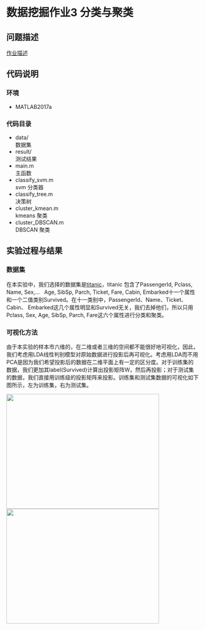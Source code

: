 # 数据挖掘作业3 分类与聚类
## 问题描述 
[作业描述](https://bitdm.github.io/2018/assignment3/)
## 代码说明
### 环境
* MATLAB2017a
### 代码目录
* data/  
数据集
* result/  
测试结果
* main.m  
主函数
* classify_svm.m  
svm 分类器
* classify_tree.m  
决策树
* cluster_kmean.m  
kmeans 聚类
* cluster_DBSCAN.m  
DBSCAN 聚类
## 实验过程与结果
### 数据集
在本实验中，我们选择的数据集是[titanic](https://www.kaggle.com/c/titanic/data)，titanic 包含了PassengerId, Pclass, Name, Sex,...
    Age, SibSp, Parch, Ticket, Fare, Cabin, Embarked十一个属性和一个二值类别Survived。在十一类别中，PassengerId、Name、Ticket、 Cabin、 Embarked这几个属性明显和Survived无关，我们去掉他们，所以只用Pclass, Sex, Age, SibSp, Parch, Fare这六个属性进行分类和聚类。
### 可视化方法
由于本实验的样本市六维的，在二维或者三维的空间都不能很好地可视化，因此，我们考虑用LDA线性判别模型对原始数据进行投影后再可视化。考虑用LDA而不用PCA是因为我们希望投影后的数据在二维平面上有一定的区分度。对于训练集的数据，我们更加其label(Survived)计算出投影矩阵W，然后再投影；对于测试集的数据，我们直接用训练级的投影矩阵来投影。训练集和测试集数据的可视化如下图所示，左为训练集，右为测试集。

<img src="https://github.com/Wenju-Huang/data_mini/homework3/raw/master/result/train.jpg" height="300" width="400" > <img src="https://github.com/Wenju-Huang/data_mini/homework3/raw/master/result/test.jpg" height="300" width="400" > 
